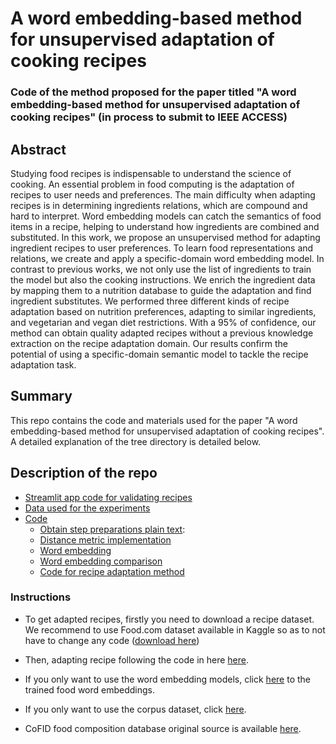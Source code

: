 # A word embedding-based method for unsupervised adaptation of cooking recipes

### Code of the method proposed for the paper titled "A word embedding-based method for unsupervised adaptation of cooking recipes" (in process to submit to IEEE ACCESS)

## Abstract

Studying food recipes is indispensable to understand the science of cooking. An essential problem in food computing is the adaptation of recipes to user needs and preferences. The main difficulty when adapting recipes is in determining ingredients relations, which are compound and hard to interpret. Word embedding models can catch the semantics of food items in a recipe, helping to understand how ingredients are combined and substituted. In this work, we propose an unsupervised method for adapting ingredient recipes to user preferences. To learn food representations and relations, we create and apply a specific-domain word embedding model.  In contrast to previous works, we not only use the list of ingredients to train the model but also the cooking instructions. We enrich the ingredient data by mapping them to a nutrition database to guide the adaptation and find ingredient substitutes. We performed three different kinds of recipe adaptation based on nutrition preferences, adapting to similar ingredients, and vegetarian and vegan diet restrictions. With a 95% of confidence, our method can obtain quality adapted recipes without a previous knowledge extraction on the recipe adaptation domain. Our results confirm the potential of using a specific-domain semantic model to tackle the recipe adaptation task.

## Summary

This repo contains the code and materials used for the paper "A word embedding-based method for unsupervised adaptation of cooking recipes". A detailed explanation of the tree directory is detailed below.

## Description of the repo
- [Streamlit app code for validating recipes](https://github.com/andreamorgar/recipe-adaptation/blob/main/files/stream_lit_mongo.py)
- [Data used for the experiments](https://github.com/andreamorgar/recipe-adaptation/blob/main/data)
- [Code](https://github.com/andreamorgar/recipe-adaptation/blob/main/files)
  - [Obtain step preparations plain text](https://github.com/andreamorgar/recipe-adaptation/blob/main/files/create_plain_recipe_text.py):
  - [Distance metric implementation](https://github.com/andreamorgar/recipe-adaptation/blob/main/files/fjaccard.py)
  - [Word embedding](https://github.com/andreamorgar/recipe-adaptation/blob/main/files/word-embedding.py)
  - [Word embedding comparison](https://github.com/andreamorgar/recipe-adaptation/blob/main/files/word-embedding-comparative.py)
  - [Code for recipe adaptation method](https://github.com/andreamorgar/recipe-adaptation/blob/main/files/recipe_adaptation.py)

### Instructions
- To get adapted recipes, firstly you need to download a recipe dataset. We recommend to use Food.com dataset available in Kaggle so as to not have to change any code ([download here](https://www.kaggle.com/shuyangli94/food-com-recipes-and-user-interactions?select=RAW_recipes.csv))
- Then, adapting recipe following the code in here [here](https://github.com/andreamorgar/recipe-adaptation/blob/main/files/recipe_adaptation.py).


  
- If you only want to use the word embedding models, click [here](https://github.com/andreamorgar/recipe-adaptation/blob/main/models/v2) to the trained food word embeddings.
- If you only want to use the corpus dataset, click [here](https://github.com/andreamorgar/recipe-adaptation/blob/main/data).
- CoFID food composition database original source is available [here](https://www.gov.uk/government/publications/composition-of-foods-integrated-dataset-cofid).